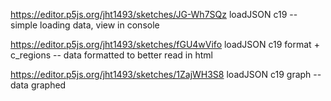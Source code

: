 
https://editor.p5js.org/jht1493/sketches/JG-Wh7SQz
loadJSON c19 -- simple loading data, view in console

https://editor.p5js.org/jht1493/sketches/fGU4wVifo
loadJSON c19 format + c_regions 
-- data formatted to better read in html

https://editor.p5js.org/jht1493/sketches/1ZajWH3S8
loadJSON c19 graph -- data graphed
